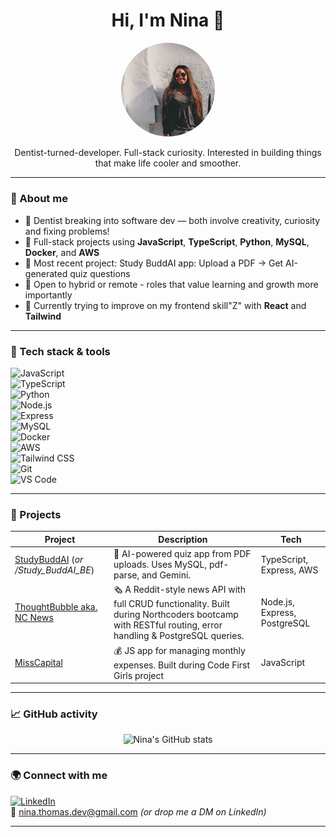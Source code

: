 <h1 align="center">Hi, I'm Nina 👋</h1>
<p align="center">
  <img src="./nina.jpg" width="150" style="border-radius: 50%;" alt="Nina smiling">
</p>
<p align="center">
Dentist-turned-developer. Full-stack curiosity. Interested in building things that make life cooler and smoother.
</p>

---

### 🧠 About me

- 🦷 Dentist breaking into software dev — both involve creativity, curiosity and fixing problems!
- 🧰 Full-stack projects using **JavaScript**, **TypeScript**, **Python**, **MySQL**, **Docker**, and **AWS**  
- 🧪 Most recent project: Study BuddAI app: Upload a PDF → Get AI-generated quiz questions  
- 🧳 Open to hybrid or remote - roles that value learning and growth more importantly
- 🧵 Currently trying to improve on my frontend skill"Z" with **React** and **Tailwind**

---

### 🔧 Tech stack & tools

![JavaScript](https://img.shields.io/badge/-JavaScript-black?style=flat-square&logo=javascript)  
![TypeScript](https://img.shields.io/badge/-TypeScript-3178C6?style=flat-square&logo=typescript&logoColor=white)  
![Python](https://img.shields.io/badge/-Python-3776AB?style=flat-square&logo=python&logoColor=white)  
![Node.js](https://img.shields.io/badge/-Node.js-339933?style=flat-square&logo=node.js&logoColor=white)  
![Express](https://img.shields.io/badge/-Express.js-grey?style=flat-square&logo=express&logoColor=white)  
![MySQL](https://img.shields.io/badge/-MySQL-4479A1?style=flat-square&logo=mysql&logoColor=white)  
![Docker](https://img.shields.io/badge/-Docker-2496ED?style=flat-square&logo=docker&logoColor=white)  
![AWS](https://img.shields.io/badge/-AWS-232F3E?style=flat-square&logo=amazon-aws)  
![Tailwind CSS](https://img.shields.io/badge/-Tailwind-06B6D4?style=flat-square&logo=tailwindcss&logoColor=white)  
![Git](https://img.shields.io/badge/-Git-F05032?style=flat-square&logo=git&logoColor=white)  
![VS Code](https://img.shields.io/badge/-VS%20Code-007ACC?style=flat-square&logo=visual-studio-code)

---

### 🚀 Projects

| Project | Description | Tech |
|--------|-------------|------|
| [StudyBuddAI](https://github.com/CharmingBeetle/Study_BuddAI_FE) (*or /Study_BuddAI_BE*) | 🧠 AI-powered quiz app from PDF uploads. Uses MySQL, pdf-parse, and Gemini. | TypeScript, Express, AWS |
| [ThoughtBubble aka. NC News](https://github.com/CharmingBeetle/nc_news) | 🗞️ A Reddit-style news API with full CRUD functionality. Built during Northcoders bootcamp with RESTful routing, error handling & PostgreSQL queries. | Node.js, Express, PostgreSQL |
| [MissCapital](https://github.com/CharmingBeetle/BudgetApp) | 💰 JS app for managing monthly expenses. Built during Code First Girls project | JavaScript |

---

### 📈 GitHub activity

<p align="center">
  <img src="https://github-readme-stats.vercel.app/api?username=CharmingBeetle&show_icons=true&hide=issues&theme=radical" alt="Nina's GitHub stats" />
</p>

---

### 🌍 Connect with me

[![LinkedIn](https://img.shields.io/badge/-LinkedIn-0A66C2?style=flat-square&logo=linkedin&logoColor=white)](https://www.linkedin.com/in/charmingbeetle/)  
📧 nina.thomas.dev@gmail.com *(or drop me a DM on LinkedIn)*

---


